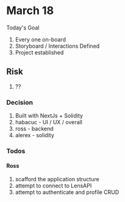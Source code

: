 # March 18

Today's Goal

1. Every one on-board
1. Storyboard / Interactions Defined
1. Project established

## Risk

1. ??

### Decision

1. Built with NextJs + Solidity
1. habacuc - UI / UX / overall
1. ross - backend
1. alerex - solidity

### Todos

#### Ross

1. scafford the application structure
1. attempt to connect to LensAPI
1. attempt to authenticate and profile CRUD
